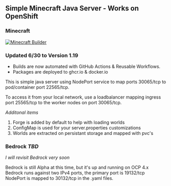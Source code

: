 ## Simple Minecraft Java Server - Works on OpenShift

### Minecraft
[![Minecraft Builder](https://github.com/ocpdude/minecraft/actions/workflows/minecraft-builder.yaml/badge.svg)](https://github.com/ocpdude/minecraft/actions/workflows/minecraft-builder.yaml)

### Updated 6/30 to Version 1.19
* Builds are now automated with GitHub Actions & Reusable Workflows.
* Packages are deployed to ghcr.io & docker.io

This is simple java server using NodePort service to map ports 30065/tcp to pod/container port 22565/tcp. 

To access it from your local network, use a loadbalancer mapping ingress port 25565/tcp to the worker nodes on port 30065/tcp.

_Additonal items_
1. Forge is added by default to help with loading worlds
2. ConfigMap is used for your server.properties customizations
3. Worlds are extracted on persistant storage and mapped with pvc's

### Bedrock _TBD_
_I will revisit Bedrock very soon_

Bedrock is still Alpha at this time, but it's up and running on OCP 4.x \
Bedrock runs against two IPv4 ports, the primary port is 19132/tcp \
NodePort is mapped to 30132/tcp in the .yaml files.
